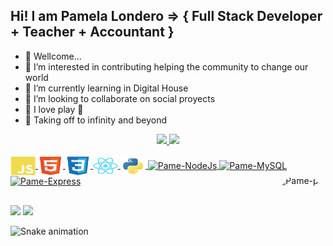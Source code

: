 ## Hi! I am Pamela Londero => { Full Stack Developer + Teacher + Accountant }
- 👋 Wellcome...
- 👀 I’m interested in contributing helping the community to change our world
- 🌱 I’m currently learning in Digital House
- 💞️ I’m looking to collaborate on social proyects
- 💖 I love play 🏑
- 🚀 Taking off to infinity and beyond


<div align="center">
  <a href="https://github.com/pamela-londero">
  <img height="180em" src="https://github-readme-stats.vercel.app/api?username=pamela-londero&show_icons=true&theme=dracula&include_all_commits=true&count_private=true"/>
  <img height="180em" src="https://github-readme-stats.vercel.app/api/top-langs/?username=pamela-londero&layout=compact&langs_count=7&theme=dracula"/>
</div>
<div style="display: inline_block"><br>
  <img align="center" alt="Pame-Js" height="30" width="40" src="https://raw.githubusercontent.com/devicons/devicon/master/icons/javascript/javascript-plain.svg">
  <img align="center" alt="Pame-HTML" height="30" width="40" src="https://raw.githubusercontent.com/devicons/devicon/master/icons/html5/html5-original.svg">
  <img align="center" alt="Pame-CSS" height="30" width="40" src="https://raw.githubusercontent.com/devicons/devicon/master/icons/css3/css3-original.svg">
  <img align="center" alt="Pame-React" height="30" width="40" src="https://raw.githubusercontent.com/devicons/devicon/master/icons/react/react-original.svg">
  <img align="center" alt="Pame-Python" height="30" width="40" src="https://raw.githubusercontent.com/devicons/devicon/master/icons/python/python-original.svg">
  <img align="center" alt="Pame-NodeJs" height="30" width="40" src="https://cdn.jsdelivr.net/gh/devicons/devicon/icons/nodejs/nodejs-original.svg">
  <img align="center" alt="Pame-MySQL" height="30" width="40" src="https://cdn.jsdelivr.net/gh/devicons/devicon/icons/mysql/mysql-original.svg">
  <img align="center" alt="Pame-Express" height="30" width="40" src="https://cdn.jsdelivr.net/gh/devicons/devicon/icons/express/express-original.svg">
  <img align="right" alt="Pame-pic" height="150" style="border-radius:50px;"
       src='https://user-images.githubusercontent.com/80834774/149409272-e7d72e04-ad8b-42bd-ba83-1c9120d455d9.png'>
</div>
  
  ##
 
<div> 
<a href = "mailto:pamelalondero@gmail.com"><img src="https://img.shields.io/badge/-Gmail-%23333?style=for-the-badge&logo=gmail&logoColor=white" target="_blank"></a>
<a href="https://www.linkedin.com/in/pamela-londero" target="_blank"><img src="https://img.shields.io/badge/-LinkedIn-%230077B5?style=for-the-badge&logo=linkedin&logoColor=white" target="_blank"></a> 

  ![Snake animation](https://github.com/pamela-londero/pamela-londero/blob/output/github-contribution-grid-snake.svg)
</div>
